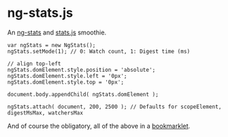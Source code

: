 ng-stats.js
===========

An [ng-stats](https://github.com/kentcdodds/ng-stats) and [stats.js](https://github.com/mrdoob/stats.js/) smoothie.

```
var ngStats = new NgStats();
ngStats.setMode(1); // 0: Watch count, 1: Digest time (ms)

// align top-left
ngStats.domElement.style.position = 'absolute';
ngStats.domElement.style.left = '0px';
ngStats.domElement.style.top = '0px';

document.body.appendChild( ngStats.domElement );

ngStats.attach( document, 200, 2500 ); // Defaults for scopeElement, digestMsMax, watchersMax
```

And of course the obligatory, all of the above in a <a href="javascript:!function(){var%20e=function(){var%20e,t,n,i=0,a=1/0,l=0,o=0,d=1/0,s=0,r=0,c=document.createElement(%22div%22);c.id=%22stats%22,c.addEventListener(%22mousedown%22,function(e){e.preventDefault(),v(++r%252)},!1),c.style.cssText=%22width:80px;opacity:0.9;cursor:pointer%22;var%20p=document.createElement(%22div%22);p.id=%22fps%22,p.style.cssText=%22padding:0%200%203px%203px;text-align:left;background-color:%23002%22,c.appendChild(p);var%20h=document.createElement(%22div%22);h.id=%22fpsText%22,h.style.cssText=%22color:%230ff;font-family:Helvetica,Arial,sans-serif;font-size:9px;font-weight:bold;line-height:15px%22,h.innerHTML=%22W%22,p.appendChild(h);var%20m=document.createElement(%22div%22);for(m.id=%22fpsGraph%22,m.style.cssText=%22position:relative;width:74px;height:30px;background-color:%230ff%22,p.appendChild(m);m.children.length%3C74;){var%20f=document.createElement(%22span%22);f.style.cssText=%22width:1px;height:30px;float:left;background-color:%23113%22,m.appendChild(f)}var%20x=document.createElement(%22div%22);x.id=%22ms%22,x.style.cssText=%22padding:0%200%203px%203px;text-align:left;background-color:%23020;display:none%22,c.appendChild(x);var%20u=document.createElement(%22div%22);u.id=%22msText%22,u.style.cssText=%22color:%230f0;font-family:Helvetica,Arial,sans-serif;font-size:9px;font-weight:bold;line-height:15px%22,u.innerHTML=%22D%22,x.appendChild(u);var%20g=document.createElement(%22div%22);for(g.id=%22msGraph%22,g.style.cssText=%22position:relative;width:74px;height:30px;background-color:%230f0%22,x.appendChild(g);g.children.length%3C74;){var%20f=document.createElement(%22span%22);f.style.cssText=%22width:1px;height:30px;float:left;background-color:%23131%22,g.appendChild(f)}var%20v=function(e){switch(r=e){case%200:p.style.display=%22block%22,x.style.display=%22none%22;break;case%201:p.style.display=%22none%22,x.style.display=%22block%22}},y=function(e,t){var%20n=e.appendChild(e.firstChild);n.style.height=t+%22px%22},E=function(e){var%20t,n=e,i=0;do%20if(i+=n.$$watchers%3Fn.$$watchers.length:0,!(t=n.$$childHead||n!==e%26%26n.$$nextSibling))for(;n!==e%26%26!(t=n.$$nextSibling);)n=n.$parent;while(n=t);return%20i},b=function(e,t,n){return%20Math.max(e,Math.min(t,n))};return{REVISION:1,domElement:c,setMode:v,attach:function(r,c,p){var%20f=angular.element(r||document).scope(),x=f.$digest;f.$digest=function(){return%20e=Date.now(),t=x.apply(this,arguments),n=Date.now(),i=n-e,a=Math.min(a,i),l=Math.max(l,i),u.textContent=i+%22%20D%20(%22+a+%22-%22+l+%22)%22,y(g,b(1,30-i/(c||200)*30,30)),o=E(f),d=Math.min(d,o),s=Math.max(s,o),h.textContent=o+%22%20W%20(%22+d+%22-%22+s+%22)%22,y(m,b(1,30-o/(p||2500)*30,30)),t}}}},t=new%20e;t.setMode(1),t.domElement.style.position=%22absolute%22,t.domElement.style.left=%220px%22,t.domElement.style.top=%220px%22,document.body.appendChild(t.domElement),t.attach(document,200,2500)}();).">bookmarklet</a>.

